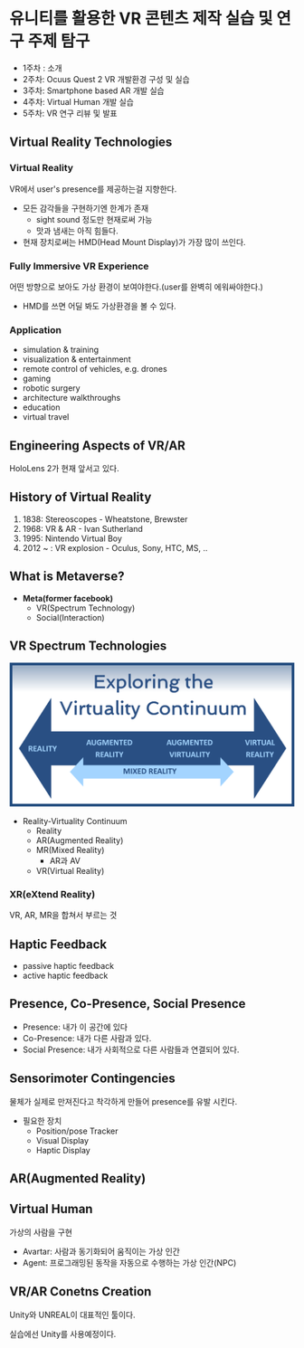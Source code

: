 # 유니티를 활용한 VR 콘텐츠 제작 실습 및 연구 주제 탐구

- 1주차 : 소개
- 2주차: Ocuus Quest 2 VR 개발환경 구성 및 실습
- 3주차: Smartphone based AR 개발 실습
- 4주차: Virtual Human 개발 실습
- 5주차: VR 연구 리뷰 및 발표

## Virtual Reality Technologies

### Virtual Reality

VR에서 user's presence를 제공하는걸 지향한다.

- 모든 감각들을 구현하기엔 한계가 존재
    - sight sound 정도만 현재로써 가능
    - 맛과 냄새는 아직 힘들다.
- 현재 장치로써는 HMD(Head Mount Display)가 가장 많이 쓰인다.

### Fully Immersive VR Experience

어떤 방향으로 보아도 가상 환경이 보여야한다.(user를 완벽히 에워싸야한다.)

- HMD를 쓰면 어딜 봐도 가상환경을 볼 수 있다.

### Application

- simulation & training
- visualization & entertainment
- remote control of vehicles, e.g. drones
- gaming
- robotic surgery
- architecture walkthroughs
- education
- virtual travel

## Engineering Aspects of VR/AR

HoloLens 2가 현재 앞서고 있다.

## History of Virtual Reality

1. 1838: Stereoscopes - Wheatstone, Brewster
2. 1968: VR & AR - Ivan Sutherland
3. 1995: Nintendo Virtual Boy
4. 2012 ~ : VR explosion - Oculus, Sony, HTC, MS, ..

## What is Metaverse?

- **Meta(former facebook)**
    - VR(Spectrum Technology)
    - Social(Interaction)

## VR Spectrum Technologies

![virtuality continuum](./virtuality-continuum.png)

- Reality-Virtuality Continuum  
    - Reality
    - AR(Augmented Reality)
    - MR(Mixed Reality)
        - AR과 AV
    - VR(Virtual Reality)

### XR(eXtend Reality)

VR, AR, MR을 합쳐서 부르는 것

## Haptic Feedback
- passive haptic feedback
- active haptic feedback

## Presence, Co-Presence, Social Presence

- Presence: 내가 이 공간에 있다
- Co-Presence: 내가 다른 사람과 있다.
- Social Presence: 내가 사회적으로 다른 사람들과 연결되어 있다.

## Sensorimoter Contingencies

물체가 실제로 만져진다고 착각하게 만들어 presence를 유발 시킨다.

- 필요한 장치
    - Position/pose Tracker
    - Visual Display
    - Haptic Display

## AR(Augmented Reality)

## Virtual Human

가상의 사람을 구현

- Avartar: 사람과 동기화되어 움직이는 가상 인간
- Agent: 프로그래밍된 동작을 자동으로 수행하는 가상 인간(NPC)

## VR/AR Conetns Creation
Unity와 UNREAL이 대표적인 툴이다.

실습에선 Unity를 사용예정이다.